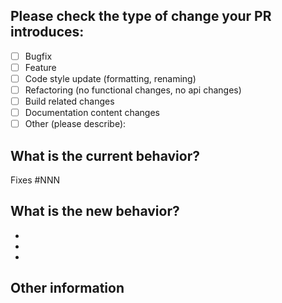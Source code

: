 <!--- Please provide a general summary of your changes in the title above -->

## Please check the type of change your PR introduces:

<!-- Please try to limit your pull request to one type, submit multiple pull
requests if needed. -->

- [ ] Bugfix
- [ ] Feature
- [ ] Code style update (formatting, renaming)
- [ ] Refactoring (no functional changes, no api changes)
- [ ] Build related changes
- [ ] Documentation content changes
- [ ] Other (please describe):

## What is the current behavior?

<!-- Please describe the current behavior that you are modifying, or link to a
relevant issue. -->

Fixes #NNN

## What is the new behavior?

<!-- Please describe the behavior or changes that are being added by this PR. -->

-
-
-

## Other information

<!-- Any other information that is important to this PR such as screenshots of
how the component looks before and after the change. -->
